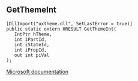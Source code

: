 ## GetThemeInt

```
[DllImport("uxtheme.dll", SetLastError = true)]
public static extern HRESULT GetThemeInt(
   IntPtr hTheme,
   int iPartId,
   int iStateId,
   int iPropId,
   out int piVal
);
```

[Microsoft documentation](https://docs.microsoft.com/en-us/windows/win32/api/uxtheme/nf-uxtheme-getthemeint)
